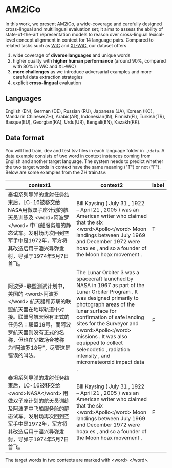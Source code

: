 # AM2iCo 

In this work, we present AM2iCo, a wide-coverage and carefully designed cross-lingual and multilingual evaluation set; it aims to assess the ability of state-of-the-art representation models to reason over cross-lingual lexical-level concept alignment in context for 14 language pairs. Compared to related tasks such as [WiC](https://pilehvar.github.io/wic/) and [XL-WiC](https://pilehvar.github.io/xlwic/), our dataset offers

1. wide coverage of **diverse languages** and unique words
2. higher quality with **higher human performance** (around 90\%, compared with 80\% in WiC and XL-WiC)
3. **more challenges** as we introduce adversarial examples and more careful data extraction strategies
4. explicit **cross-lingual** evaluation

## Languages

English (EN), German (DE), Russian (RU), Japanese (JA), Korean (KO), Mandarin Chinese(ZH), Arabic(AR), Indonesian(IN), Finnish(FI), Turkish(TR), Basque(EU), Georgian(KA), Urdu(UR), Bengali(BN), Kazakh(KK).

## Data format
You will find train, dev and test tsv files in each language folder in `./data`. A data example consists of two word in context instances coming from English and another target language. The system needs to predict whether the two target words in context have the same meaning ("T") or not ("F"). Below are some examples from the ZH train.tsv:

| context1 | context2 | label  |
|---|---|---|
| 泰坦系列导弹的发射任务结束后，LC-16被移交给NASA用做双子座计划的航天员训练及  \<word\>阿波罗\</word\> 中飞船服务舱的静态试车。发射场再次回到空军手中是1972年，军方将其改造后用于潘兴导弹发射，导弹于1974年5月7日首飞。|  Bill Kaysing ( July 31 , 1922 – April 21 , 2005 ) was an American writer who claimed that the six  \<word\>Apollo\</word\> Moon landings between July 1969 and December 1972 were hoax es , and so a founder of the Moon hoax movement .   |     T
| 阿波罗-联盟测试计划中，美国的  \<word\>阿波罗\</word\> 航天器和苏联的联盟航天器在地球轨道中对接。联盟号航天器有正式的任务名：联盟19号，而阿波罗航天器则没有正式的名称，但也在少数场合被称为“阿波罗18号”，尽管这是错误的叫法。  |  The Lunar Orbiter 3 was a spacecraft launched by NASA in 1967 as part of the Lunar Orbiter Program . It was designed primarily to photograph areas of the lunar surface for confirmation of safe landing sites for the Surveyor and  \<word\>Apollo\</word\> missions . It was also equipped to collect selenodetic , radiation intensity , and micrometeoroid impact data . | F  |
|泰坦系列导弹的发射任务结束后，LC-16被移交给  \<word\>NASA\</word\> 用做双子座计划的航天员训练及阿波罗中飞船服务舱的静态试车。发射场再次回到空军手中是1972年，军方将其改造后用于潘兴导弹发射，导弹于1974年5月7日首飞。|  Bill Kaysing ( July 31 , 1922 – April 21 , 2005 ) was an American writer who claimed that the six  \<word\>Apollo\</word\> Moon landings between July 1969 and December 1972 were hoax es , and so a founder of the Moon hoax movement .   |     F|


The target words in two contexts are marked with \<word\> \</word\>. 

